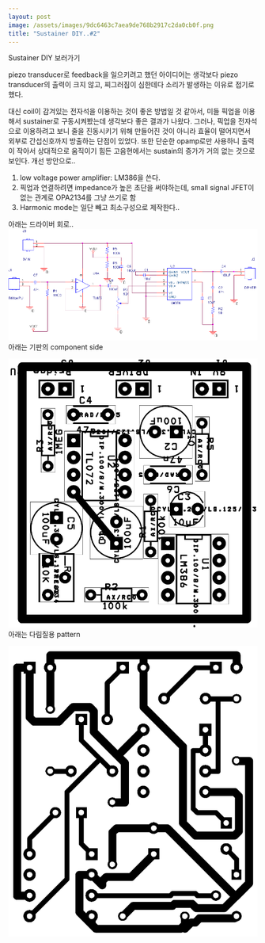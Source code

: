 ```yaml
---
layout: post
image: /assets/images/9dc6463c7aea9de768b2917c2da0cb0f.png
title: "Sustainer DIY..#2"
---
```


Sustainer DIY 보러가기

piezo transducer로 feedback을 일으키려고 했던 아이디어는 생각보다 piezo transducer의 출력이 크지 않고, 찌그러짐이 심한데다 소리가 발생하는 이유로 접기로 했다.

대신 coil이 감겨있는 전자석을 이용하는 것이 좋은 방법일 것 같아서, 미들 픽업을 이용해서 sustainer로 구동시켜봤는데 생각보다 좋은 결과가 나왔다. 그러나, 픽업을 전자석으로 이용하려고 보니 줄을 진동시키기 위해 만들어진 것이 아니라 효율이 떨어지면서 외부로 간섭신호까지 방출하는 단점이 있었다. 또한 단순한 opamp로만 사용하니 출력이 작아서 상대적으로 움직이기 힘든 고음현에서는 sustain의 증가가 거의 없는 것으로 보인다. 개선 방안으로..

1) low voltage power amplifier: LM386을 쓴다.
2) 픽업과 연결하려면 impedance가 높은 초단을 써야하는데, small signal JFET이 없는 관계로 OPA2134를 그냥 쓰기로 함
3) Harmonic mode는 일단 빼고 최소구성으로 제작한다..

아래는 드라이버 회로..
![image](/assets/images/9dc6463c7aea9de768b2917c2da0cb0f.png)아래는 기판의 component side

![image](/assets/images/66745d4342f70c8b87125512ab669a34.png)
아래는 다림질용 pattern

![image](/assets/images/961b3ff78cbaa6b46614ae7661c5ac22.png)




